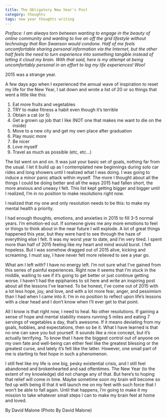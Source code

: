 ```yaml
---
title: The Obligatory New Year's Post
category: thoughts
tags: new year thoughts writing
---
```


_Preface: I am always torn between wanting to engage in the beauty of online community and wanting to live an off the grid lifestyle without technology that Ron Swanson would condone. Half of me feels uncomfortable sharing personal information via the Internet, but the other half feels the need to turn experience into something tangible instead of letting it cloud my brain. With that said, here is my attempt at being uncomfortably personal in an effort to log my life experiences! Woo!_

2015 was a strange year.

A few days ago when I experienced the annual wave of inspiration to reset my life for the New Year, I sat down and wrote a list of 20 or so things that went a little like this:

1. Eat more fruits and vegetables
2. TRY to make fitness a habit even though it’s terrible
3. Obtain a cat (or 5)
4. Get a grown up job that I like (NOT one that makes me want to die on the inside)
5. Move to a new city and get my own place after graduation
6. Play music more
7. Be nicer
8. Love myself
9. Travel as much as possible
(etc, etc…)

The list went on and on. It was just your basic set of goals, nothing far from the usual. I let it build up as I contemplated new beginnings during solo car rides and long showers until I realized what I was doing. I was going to induce a minor panic attack within myself. The more I thought about all the things I could be doing better and all the ways 2015 had fallen short, the more anxious and uneasy I felt. This list kept getting bigger and bigger until I realized, I’m in no position to make resolutions right now.

I realized that my one and only resolution needs to be this: to make my mental health a priority.

I had enough thoughts, emotions, and anxieties in 2015 to fill 3-5 normal years. I’m emotion-ed out. If someone gives me any more emotions to feel or things to think about in the near future I will explode.  A lot of great things happened this year, but they were hard to see through the haze of everything else I felt. It was my worst year to date, and I’m very tired. I spent more than half of 2015 feeling like my heart and mind would burst. I felt hopeless. But I was somehow dragged out of 2015 alive, kicking and screaming. I must say, I have never felt more relieved to see a year go.

What am I left with? I have no energy left. I’m not sure what I’ve gained from this series of painful experiences. Right now it seems that I’m stuck in the middle, waiting to see if it’s going to get better or just continue getting worse. I haven’t had the epiphanies to sit here and write an inspiring post about all the lessons I’ve learned. To be honest, I’ve come out of 2015 with a lot less hope, joy, and love, and with a lot more fear, anger, and pessimism than I had when I came into it. I’m in no position to reflect upon life’s lessons with a clear head and I don’t know when I’ll ever get to that point.

All I know is that right now, I need to heal. No other resolutions. If gaining a sense of hope and mental stability means running 5 miles and eating 7 servings of vegetables a day, that’s awesome. If it means deviating from my goals, hobbies, and expectations, then so be it. What I have learned is that no one can save you but yourself. It sounds like a nice concept, but it’s actually terrifying. To know that I have the biggest control out of anyone on my own fate and well-being can either feel like the greatest blessing or the greatest curse, and lately it’s felt like the latter. However, one small part of me is starting to feel hope in such a phenomenon.

I still feel like my life is one big, pesky existential crisis, and I still feel abandoned and brokenhearted and sad oftentimes. The New Year (to the extent of my knowledge) did not change any of that. But here’s to hoping that relief will come in time. Maybe sometime soon my brain will become so fed up with being ill that it will launch me on my feet with such force that I won’t be able to fall again. Until that happens, I’m going to make it my mission to take whatever small steps I can to make my brain feel at home and loved.

By David Malone
(Photo By David Malone)
